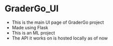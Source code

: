 # GraderGo_UI

- This is the main UI page of GraderGo project
- Made using Flask
- This is an ML project
- The API it works on is hosted locally as of now
